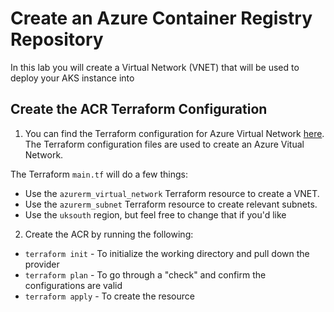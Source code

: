 # Create an Azure Container Registry Repository

In this lab you will create a Virtual Network (VNET) that will be used to deploy your AKS instance into

## Create the ACR Terraform Configuration

1. You can find the Terraform configuration for Azure Virtual Network [here](https://github.com/thomast1906/DevOps-The-Hard-Way-AWS/tree/main/Terraform-Azure-Services-Creation/VNET). The Terraform configuration files are used to create an Azure Vitual Network. 

The Terraform `main.tf` will do a few things:
- Use the `azurerm_virtual_network` Terraform resource to create a VNET. 
- Use the `azurerm_subnet` Terraform resource to create relevant subnets. 
- Use the `uksouth` region, but feel free to change that if you'd like


2. Create the ACR by running the following:
- `terraform init` - To initialize the working directory and pull down the provider
- `terraform plan` - To go through a "check" and confirm the configurations are valid
- `terraform apply` - To create the resource